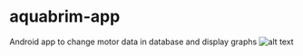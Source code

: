 # aquabrim-app
Android app to change motor data in database and display graphs
![alt text](https://drive.google.com/file/d/1UClfMVfBxOXFY07DV6FRvYyB-z07EK9o/view?usp=sharing)
